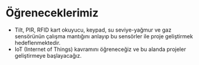 # Öğreneceklerimiz

-  Tilt, PIR, RFID kart okuyucu, keypad, su seviye-yağmur ve gaz sensörünün çalışma mantığını anlayıp bu sensörler ile proje geliştirmek hedeflenmektedir.
-  IoT (Internet of Things) kavramını öğreneceğiz ve bu alanda projeler geliştirmeye başlayacağız.

